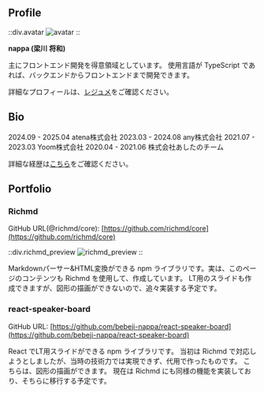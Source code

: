 ## Profile

::div.avatar
![avatar](/avatar.jpg)
::

**nappa (梁川 将和)**

主にフロントエンド開発を得意領域としています。
使用言語が TypeScript であれば、バックエンドからフロントエンドまで開発できます。

詳細なプロフィールは、[レジュメ](https://gist.github.com/bebeji-nappa/7133c62aea99406e0d7cd38ffc6fda61)をご確認ください。

## Bio
2024.09 - 2025.04 atena株式会社
2023.03 - 2024.08 any株式会社
2021.07 - 2023.03 Yoom株式会社
2020.04 - 2021.06 株式会社あしたのチーム

詳細な経歴は[こちら](https://gist.github.com/bebeji-nappa/e937d4ffd354a0077b7fb51493329172)をご確認ください。


## Portfolio
### Richmd
GitHub URL(@richmd/core): [https://github.com/richmd/core](https://github.com/richmd/core)

::div.richmd_preview
![richmd_preview](/richmd.png)
::

Markdownパーサー&HTML変換ができる npm ライブラリです。実は、このページのコンテンツも Richmd を使用して、作成しています。
LT用のスライドも作成できますが、図形の描画ができないので、追々実装する予定です。

### react-speaker-board
GitHub URL: [https://github.com/bebeji-nappa/react-speaker-board](https://github.com/bebeji-nappa/react-speaker-board)

React でLT用スライドができる npm ライブラリです。
当初は Richmd で対応しようとしましたが、当時の技術力では実現できず、代用で作ったものです。
こちらは、図形の描画ができます。
現在は Richmd にも同様の機能を実装しており、そちらに移行する予定です。
